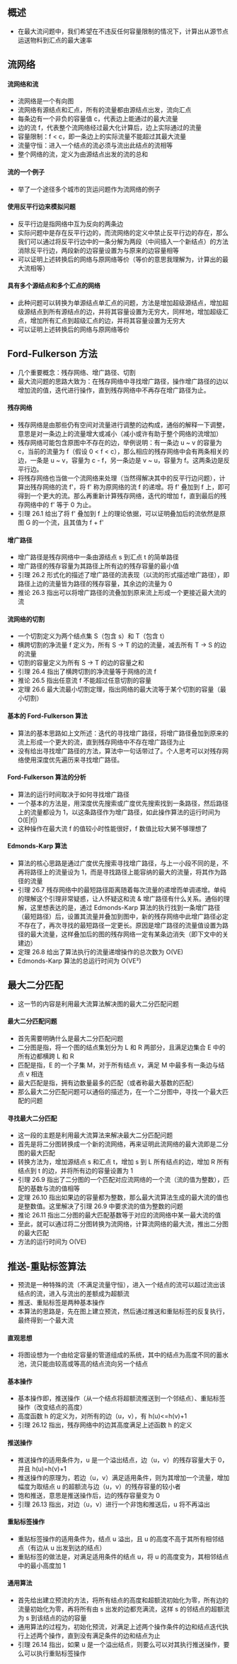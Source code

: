 ## 概述
* 在最大流问题中，我们希望在不违反任何容量限制的情况下，计算出从源节点运送物料到汇点的最大速率

## 流网络

#### 流网络和流
* 流网络是一个有向图
* 流网络有源结点和汇点，所有的流量都由源结点出发，流向汇点
* 每条边有一个非负的容量值 c，代表边上能通过的最大流量
* 边的流 f，代表整个流网络经过最大化计算后，边上实际通过的流量
* 容量限制：f < c，即一条边上的实际流量不能超过其最大流量
* 流量守恒：进入一个结点的流必须与流出此结点的流相等
* 整个网络的流，定义为由源结点出发的流的总和

#### 流的一个例子
* 举了一个途径多个城市的货运问题作为流网络的例子

#### 使用反平行边来模拟问题
* 反平行边是指网络中互为反向的两条边
* 实际问题中是存在反平行边的，而流网络的定义中禁止反平行边的存在，那么我们可以通过将反平行边中的一条分解为两段（中间插入一个新结点）的方法消除反平行边，两段新的边容量设置为与原来的边容量相等
* 可以证明上述转换后的网络与原网络等价（等价的意思我理解为，计算出的最大流相等）

#### 具有多个源结点和多个汇点的网络
* 此种问题可以转换为单源结点单汇点的问题，方法是增加超级源结点，增加超级源结点到所有源结点的边，并将其容量设置为无穷大，同样地，增加超级汇点，增加所有汇点到超级汇点的边，并将其容量设置为无穷大
* 可以证明上述转换后的网络与原网络等价

## Ford-Fulkerson 方法
* 几个重要概念：残存网络、增广路径、切割
* 最大流问题的思路大致为：在残存网络中寻找增广路径，操作增广路径的边以增加流的值，迭代进行操作，直到残存网络中不再存在增广路径为止。

#### 残存网络
* 残存网络是由那些仍有空间对流量进行调整的边构成，通俗的解释一下调整，意思是对一条边上的流量增大或减小（减小或许有助于整个网络的流增加）
* 残存网络可能包含原图中不存在的边，举例说明：有一条边 u ~ v 的容量为 c，当前的流量为 f（假设 0 < f < c），那么相应的残存网络中会有两条相关的边，一条是 u ~ v，容量为 c - f，另一条边是 v ~ u，容量为 f。这两条边是反平行边。
* 将残存网络也当做一个流网络来处理（当然得解决其中的反平行边问题），计算出残存网络的流 f'，将 f' 称为原网络的流 f 的递增。将 f' 叠加到 f 上，即可得到一个更大的流。那么再重新计算残存网络，迭代的增加 f，直到最后的残存网络中的 f' 等于 0 为止。
* 引理 26.1 给出了将 f' 叠加到 f 上的理论依据，可以证明叠加后的流依然是原图 G 的一个流，且其值为 f + f'

#### 增广路径
* 增广路径是残存网络中一条由源结点 s 到汇点 t 的简单路径
* 增广路径的残存容量为其路径上所有边的残存容量的最小值
* 引理 26.2 形式化的描述了增广路径的流表现（以流的形式描述增广路径），即路径上边的流量皆为路径的残存容量，其余边的流量为 0
* 推论 26.3 指出可以将增广路径的流叠加到原来流上形成一个更接近最大流的流

#### 流网络的切割
* 一个切割定义为两个结点集 S（包含 s）和 T（包含 t）  
* 横跨切割的净流量 f 定义为，所有 S -> T 的边的流量，减去所有 T -> S 的边的流量  
* 切割的容量定义为所有 S -> T 的边的容量之和
* 引理 26.4 指出了横跨切割的净流量等于网络的流 f
* 推论 26.5 指出任意流 f 不能超过任意切割的容量
* 定理 26.6 最大流最小切割定理，指出网络的最大流等于某个切割的容量（最小切割）

#### 基本的 Ford-Fulkerson 算法
* 算法的基本思路如上文所述：迭代的寻找增广路径，将增广路径叠加到原来的流上形成一个更大的流，直到残存网络中不存在增广路径为止
* 没有给出寻找增广路径的方法，算法中一句话带过了。个人思考可以对残存网络使用深度优先遍历来寻找增广路径。

#### Ford-Fulkerson 算法的分析
* 算法的运行时间取决于如何寻找增广路径
* 一个基本的方法是，用深度优先搜索或广度优先搜索找到一条路径，然后路径上的流量都设为 1，以这条路径作为增广路径，如此操作算法的运行时间为 O(E|f|)
* 这种操作在最大流 f 的值较小时性能很好，f 数值比较大舅不够理想了

#### Edmonds-Karp 算法
* 算法的核心思路是通过广度优先搜索寻找增广路径，与上一小段不同的是，不再将路径上的流量设为 1，而是寻找路径上能容纳的最大的流量，将其作为路径的流量
* 引理 26.7 残存网络中的最短路径距离随着每次流量的递增而单调递增。单纯的理解这个引理非常疑惑，让人怀疑这和流 & 增广路径有什么关系。通俗的理解，这里想表达的是，通过 Edmonds-Karp 算法的执行找到一条增广路径（最短路径）后，设置其流量并叠加到图中，新的残存网络中此增广路径必定不存在了，再次寻找的最短路径一定更长。原因是增广路径的流量值设置为路径的最大流量，这样叠加后的图的残存网络一定有某条边消失（即下文中的关建边）
* 定理 26.8 给出了算法执行的流量递增操作的总次数为 O(VE)
* Edmonds-Karp 算法的总运行时间为 O(VE²)


## 最大二分匹配
* 这一节的内容是利用最大流算法解决图的最大二分匹配问题

#### 最大二分匹配问题
* 首先需要明确什么是最大二分匹配问题
* 二分图是指，将一个图的结点集划分为 L 和 R 两部分，且满足边集合 E 中的所有边都横跨 L 和 R
* 匹配是指，E 的一个子集 M，对于所有结点 v，满足 M 中最多有一条边与结点 v 相连
* 最大匹配是指，拥有边数量最多的匹配（或者称最大基数的匹配）
* 那么最大二分匹配问题可以通俗的描述为，在一个二分图中，寻找一个最大匹配的问题

#### 寻找最大二分匹配
* 这一段的主题是利用最大流算法来解决最大二分匹配问题
* 首先是将二分图转换成一个新的流网络，再来证明此流网络的最大流即是二分图的最大匹配
* 转换方法为，增加源结点 s 和汇点 t，增加 s 到 L 所有结点的边，增加 R 所有结点到 t 的边，并将所有边的容量设置为 1  
* 引理 26.9 指出了二分图的一个匹配对应流网络的一个流（流的值为整数），匹配的基数与流的值相等
* 定理 26.10 指出如果边的容量都为整数，那么最大流算法生成的最大流的值也是整数值。这里解决了引理 26.9 中要求流的值为整数的问题
* 推论 26.11 指出二分图的最大匹配基数等于对应的流网络中某一最大流的值
* 至此，就可以通过将二分图转换为流网络，计算流网络的最大流，推出二分图的最大匹配
* 方法的运行时间为 O(VE)


## 推送-重贴标签算法
* 预流是一种特殊的流（不满足流量守恒），进入一个结点的流可以超过流出该结点的流，进入与流出的差额成为超额流
* 推送、重贴标签是两种基本操作
* 本算法的思路是，先在图上建立预流，然后通过推送和重贴标签的反复执行，最终得到一个最大流

#### 直观思想
* 将图设想为一个由给定容量的管道组成的系统，其中的结点为高度不同的蓄水池，流只能由较高或等高的结点流向另一个结点

#### 基本操作
* 基本操作即，推送操作（从一个结点将超额流推送到一个邻结点）、重贴标签操作（改变结点的高度）
* 高度函数 h 的定义为，对所有的边（u，v），有 h(u)<=h(v)+1
* 引理 26.12 指出，残存网络中的边其高度满足上述函数 h 的定义

#### 推送操作
* 推送操作的适用条件为，u 是一个溢出结点，边（u，v）的残存容量大于 0，并且 h(u)=h(v)+1
* 推送操作的原理为，若边（u，v）满足适用条件，则为其增加一个流量，增加幅度为取结点 u 的超额流与边（u，v）的残存容量的较小者
* 饱和推送，意思是推送操作后，边的残存容量变为 0
* 引理 26.13 指出，对边（u，v）进行一个非饱和推送后，u 将不再溢出

#### 重贴标签操作
* 重贴标签操作的适用条件为，结点 u 溢出，且 u 的高度不高于其所有相邻结点（有边从 u 出发到达的结点）
* 重贴标签的做法是，对满足适用条件的结点 u，将 u 的高度变为，其相邻结点中的最小高度加 1

#### 通用算法
* 首先给出建立预流的方法，将所有结点的高度和超额流初始化为零，所有边的流量初始化为零，再将所有由 s 出发的边都充满流，这样 s 的邻结点的超额流为 s 到该结点的边的容量
* 通用算法的过程为，初始化预流，对满足上述两个操作条件的边和结点迭代执行上述两个操作，直到没有满足条件的边和结点为止
* 引理 26.14 指出，如果 u 是一个溢出结点，则要么可以对其执行推送操作，要么可以执行重贴标签操作





































